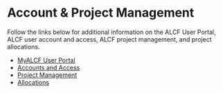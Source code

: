 # Account & Project Management

Follow the links below for additional information on the ALCF User Portal, ALCF user account and access, ALCF project management, and project allocations.

* [MyALCF User Portal](../account-project-management/MyALCF.md)
* [Accounts and Access](../account-project-management/accounts-and-access/index.md)
* [Project Management](../account-project-management/project-management/starting-alcf-award.md)
* [Allocations](../account-project-management/allocation-management/index.md)
